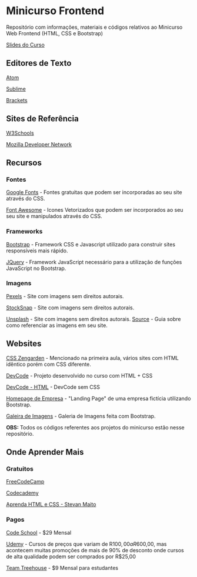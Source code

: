# Minicurso Frontend
Repositório com informações, materiais e códigos relativos ao Minicurso Web Frontend (HTML, CSS e Bootstrap)

[Slides do Curso](https://docs.google.com/presentation/d/1TX1TFd4SOSBeMAz8TAbgU4porVMd2q6lcZUTNrq_lYo/edit?usp=sharing)

## Editores de Texto
[Atom](https://atom.io)

[Sublime](https://www.sublimetext.com)

[Brackets](http://brackets.io)

## Sites de Referência

[W3Schools](https://www.w3schools.com)

[Mozilla Developer Network](https://developer.mozilla.org/pt-BR/)

## Recursos

### Fontes
[Google Fonts](https://fonts.google.com) - Fontes gratuitas que podem ser incorporadas ao seu site através do CSS.

[Font Awesome](http://fontawesome.io) - Icones Vetorizados que podem ser incorporados ao seu seu site e manipulados através do CSS.

### Frameworks
[Bootstrap](http://getbootstrap.com) - Framework CSS e Javascript utilizado para construir sites responsíveis mais rápido.

[JQuery](http://jquery.com) - Framework JavaScript necessário para a utilização de funções JavaScript no Bootstrap.

### Imagens
[Pexels](https://www.pexels.com) - Site com imagens sem direitos autorais.

[StockSnap](https://stocksnap.io) - Site com imagens sem direitos autorais.

[Unsplash](https://unsplash.com) - Site com imagens sem direitos autorais. [Source](https://source.unsplash.com) - Guia sobre como referenciar as imagens em seu site.

## Websites
[CSS Zengarden](http://www.csszengarden.com) - Mencionado na primeira aula, vários sites com HTML idêntico porém com CSS diferente.

[DevCode](https://comppet.github.io/minicursoFrontend/devcode/) - Projeto desenvolvido no curso com HTML + CSS

[DevCode - HTML](https://comppet.github.io/minicursoFrontend/html/projeto/index.html) - DevCode sem CSS

[Homepage de Empresa](https://comppet.github.io/minicursoFrontend/landing/) - "Landing Page" de uma empresa fictícia utilizando Bootstrap.

[Galeira de Imagens](https://comppet.github.io/minicursoFrontend/galeria/) - Galeria de Imagens feita com Bootstrap.

**OBS:** Todos os códigos referentes aos projetos do minicurso estão nesse repositório.

## Onde Aprender Mais

### Gratuitos

[FreeCodeCamp](https://www.freecodecamp.com)

[Codecademy](https://www.codecademy.com)

[Aprenda HTML e CSS - Stevan Maito](https://www.youtube.com/watch?v=014fy8sGPto&list=PLB7wuPF7rlckDdLVxueGuQIpI_3Nl2pCt)

### Pagos

[Code School](https://www.codeschool.com) - $29 Mensal

[Udemy](https://www.udemy.com/courses/) - Cursos de preços que variam de R$100,00 a R$600,00, mas acontecem muitas promoções de mais de 90% de desconto onde cursos de alta qualidade podem ser comprados por R$25,00

[Team Treehouse](https://teamtreehouse.com) - $9 Mensal para estudantes

